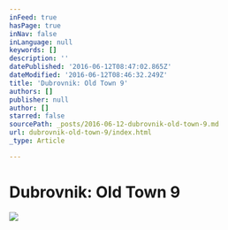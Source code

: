 ```yaml
---
inFeed: true
hasPage: true
inNav: false
inLanguage: null
keywords: []
description: ''
datePublished: '2016-06-12T08:47:02.865Z'
dateModified: '2016-06-12T08:46:32.249Z'
title: 'Dubrovnik: Old Town 9'
authors: []
publisher: null
author: []
starred: false
sourcePath: _posts/2016-06-12-dubrovnik-old-town-9.md
url: dubrovnik-old-town-9/index.html
_type: Article

---
```

# Dubrovnik: Old Town 9
![](https://the-grid-user-content.s3-us-west-2.amazonaws.com/23ee105d-4859-4617-a165-f6b38597023a.jpg)